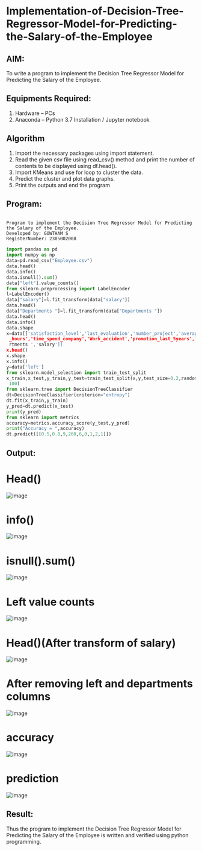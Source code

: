 # Implementation-of-Decision-Tree-Regressor-Model-for-Predicting-the-Salary-of-the-Employee

## AIM:
To write a program to implement the Decision Tree Regressor Model for Predicting the Salary of the Employee.

## Equipments Required:
1. Hardware – PCs
2. Anaconda – Python 3.7 Installation / Jupyter notebook

## Algorithm
1. Import the necessary packages using import statement. 
2. Read the given csv file using read_csv() method and print the number 
of contents to be displayed using df.head(). 
3. Import KMeans and use for loop to cluster the data.
4. Predict the cluster and plot data graphs.
5. Print the outputs and end the program

## Program:
```

Program to implement the Decision Tree Regressor Model for Predicting the Salary of the Employee.
Developed by: GOWTHAM S
RegisterNumber: 2305002008 

```
```python
import pandas as pd 
import numpy as np 
data=pd.read_csv("Employee.csv") 
data.head() 
data.info() 
data.isnull().sum() 
data["left"].value_counts() 
from sklearn.preprocessing import LabelEncoder 
l=LabelEncoder() 
data["salary"]=l.fit_transform(data["salary"]) 
data.head() 
data["Departments "]=l.fit_transform(data["Departments "]) 
data.head() 
data.info() 
data.shape 
x=data[['satisfaction_level','last_evaluation','number_project','average_montly
 _hours','time_spend_company','Work_accident','promotion_last_5years','Depa
 rtments ','salary']] 
x.head() 
x.shape 
x.info() 
y=data['left'] 
from sklearn.model_selection import train_test_split 
x_train,x_test,y_train,y_test=train_test_split(x,y,test_size=0.2,random_state=
 100) 
from sklearn.tree import DecisionTreeClassifier 
dt=DecisionTreeClassifier(criterion="entropy") 
dt.fit(x_train,y_train) 
y_pred=dt.predict(x_test) 
print(y_pred) 
from sklearn import metrics 
accuracy=metrics.accuracy_score(y_test,y_pred) 
print("Accuracy = ",accuracy) 
dt.predict([[0.5,0.8,9,260,6,0,1,2,1]])
```

## Output:
# Head()
![image](https://github.com/23004426/Implementation-of-Decision-Tree-Classifier-Model-for-Predicting-Employee-Churn/assets/144979327/88eda77e-9bc1-4b2f-a350-307396ba8f80)

# info()
![image](https://github.com/23004426/Implementation-of-Decision-Tree-Classifier-Model-for-Predicting-Employee-Churn/assets/144979327/31158613-1a90-4a93-9c07-65282fd16956)

# isnull().sum()
![image](https://github.com/23004426/Implementation-of-Decision-Tree-Classifier-Model-for-Predicting-Employee-Churn/assets/144979327/975a4935-571e-45f9-9413-c77a85968f4f)

# Left value counts
![image](https://github.com/23004426/Implementation-of-Decision-Tree-Classifier-Model-for-Predicting-Employee-Churn/assets/144979327/294fdfea-0700-4380-aad7-69dbc559fbd5)

# Head()(After transform of salary)
![image](https://github.com/23004426/Implementation-of-Decision-Tree-Classifier-Model-for-Predicting-Employee-Churn/assets/144979327/f5f32118-8db8-4324-bfb4-805a51a48651)

# After removing left and departments columns
![image](https://github.com/23004426/Implementation-of-Decision-Tree-Classifier-Model-for-Predicting-Employee-Churn/assets/144979327/2f9238a6-a9a9-4d21-8617-795e8054cac6)

# accuracy
![image](https://github.com/23004426/Implementation-of-Decision-Tree-Classifier-Model-for-Predicting-Employee-Churn/assets/144979327/8b017485-1503-4601-a67f-064347835979)

# prediction
![image](https://github.com/23004426/Implementation-of-Decision-Tree-Classifier-Model-for-Predicting-Employee-Churn/assets/144979327/08a9e819-7f80-4d93-8118-b43146187660)


## Result:
Thus the program to implement the Decision Tree Regressor Model for Predicting the Salary of the Employee is written and verified using python programming.
